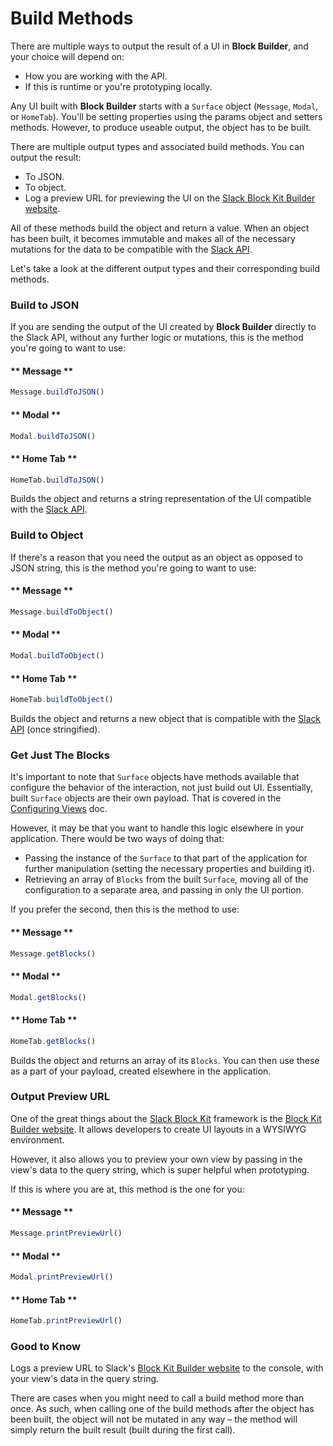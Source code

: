 # Build Methods

There are multiple ways to output the result of a UI in **Block Builder**, and your choice will depend on:

* How you are working with the API.
* If this is runtime or you're prototyping locally.

Any UI built with **Block Builder** starts with a `Surface` object (`Message`, `Modal`, or `HomeTab`). You'll be setting properties using the params object and setters methods. However, to produce useable output, the object has to be built.

There are multiple output types and associated build methods. You can output the result:

* To JSON.
* To object.
* Log a preview URL for previewing the UI on the [Slack Block Kit Builder website](https://app.slack.com/block-kit-builder). 

All of these methods build the object and return a value. When an object has been built, it becomes immutable and makes all of the necessary mutations for the data to be compatible with the [Slack API](https://api.slack.com).

Let's take a look at the different output types and their corresponding build methods. 

### Build to JSON

If you are sending the output of the UI created by **Block Builder** directly to the Slack API, without any further logic or mutations, this is the method you're going to want to use:

<!-- tabs:start -->

#### ** Message **

```javascript
Message.buildToJSON()
```

#### ** Modal **

```javascript
Modal.buildToJSON()
```

#### ** Home Tab **

```javascript
HomeTab.buildToJSON()
```

<!-- tabs:end -->

Builds the object and returns a string representation of the UI compatible with the [Slack API](https://api.slack.com/).

### Build to Object

If there's a reason that you need the output as an object as opposed to JSON string, this is the method you're going to want to use:

<!-- tabs:start -->

#### ** Message **

```javascript
Message.buildToObject()
```

#### ** Modal **

```javascript
Modal.buildToObject()
```

#### ** Home Tab **

```javascript
HomeTab.buildToObject()
```

<!-- tabs:end -->

Builds the object and returns a new object that is compatible with the [Slack API](https://api.slack.com/) (once stringified).

### Get Just The Blocks

It's important to note that `Surface` objects have methods available that configure the behavior of the interaction, not just build out UI. Essentially, built `Surface` objects are their own payload. That is covered in the [Configuring Views](configuring-views.md) doc.

However, it may be that you want to handle this logic elsewhere in your application. There would be two ways of doing that:

* Passing the instance of the `Surface` to that part of the application for further manipulation (setting the necessary properties and building it).
* Retrieving an array of `Blocks` from the built `Surface`, moving all of the configuration to a separate area, and passing in only the UI portion. 

If you prefer the second, then this is the method to use:  

<!-- tabs:start -->

#### ** Message **

```javascript
Message.getBlocks()
```

#### ** Modal **

```javascript
Modal.getBlocks()
```

#### ** Home Tab **

```javascript
HomeTab.getBlocks()
```

<!-- tabs:end -->

Builds the object and returns an array of its `Blocks`. You can then use these as a part of your payload, created elsewhere in the application.

### Output Preview URL

One of the great things about the [Slack Block Kit](https://api.slack.com/block-kit) framework is the [Block Kit Builder website](https://app.slack.com/block-kit-builder). It allows developers to create UI layouts in a WYSIWYG environment.

However, it also allows you to preview your own view by passing in the view's data to the query string, which is super helpful when prototyping.

If this is where you are at, this method is the one for you:  

<!-- tabs:start -->

#### ** Message **

```javascript
Message.printPreviewUrl()
```

#### ** Modal **

```javascript
Modal.printPreviewUrl()
```

#### ** Home Tab **

```javascript
HomeTab.printPreviewUrl()
```

<!-- tabs:end -->

### Good to Know  

Logs a preview URL to Slack's [Block Kit Builder website](https://app.slack.com/block-kit-builder) to the console, with your view's data in the query string.

There are cases when you might need to call a build method more than once. As such, when calling one of the build methods after the object has been built, the object will not be mutated in any way – the method will simply return the built result (built during the first call).
